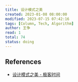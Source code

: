```yaml
---
title: 设计模式之美
created: 2023-01-08 08:00:00
modified: 2023-07-15 07:42:16
tags: [Column, Tech, Algorithm]
author: 王争
read: 1
total: 74
status: doing
---
```


## References

- [设计模式之美 - 极客时间](https://localhost/#)
